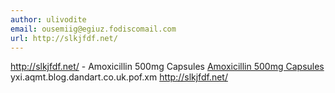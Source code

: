 ```yaml
---
author: ulivodite
email: ousemiig@egiuz.fodiscomail.com
url: http://slkjfdf.net/
---
```


http://slkjfdf.net/ - Amoxicillin 500mg Capsules <a href="http://slkjfdf.net/">Amoxicillin 500mg Capsules</a> yxi.aqmt.blog.dandart.co.uk.pof.xm http://slkjfdf.net/